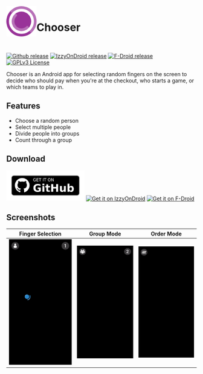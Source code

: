 <img align="left" width="80" height="80" src="readme/chooser-icon.svg" alt="App icon">

# Chooser

<br>

[<img src="https://img.shields.io/github/release/UrAvgCode/Chooser"
alt="Github release">](https://github.com/UrAvgCode/Chooser/releases)
[<img src="https://img.shields.io/endpoint?url=https://apt.izzysoft.de/fdroid/api/v1/shield/com.uravgcode.chooser"
alt="IzzyOnDroid release">](https://apt.izzysoft.de/fdroid/index/apk/com.uravgcode.chooser)
[<img src="https://img.shields.io/f-droid/v/com.uravgcode.chooser"
alt="F-Droid release">](https://f-droid.org/en/packages/com.uravgcode.chooser)
[<img src="https://img.shields.io/badge/License-GPL%20v3-orange"
alt="GPLv3 License">](https://www.gnu.org/licenses/gpl-3.0)

Chooser is an Android app for selecting random fingers on the screen to decide who should pay when you're at the
checkout, who starts a game, or which teams to play in.

## Features

- Choose a random person
- Select multiple people
- Divide people into groups
- Count through a group

## Download

[<img src="readme/get-it-on-github.png"
alt="Get it on Github" height="80">](https://github.com/UrAvgCode/Chooser/releases)
[<img src="https://gitlab.com/IzzyOnDroid/repo/-/raw/master/assets/IzzyOnDroid.png"
alt="Get it on IzzyOnDroid" height="80">](https://apt.izzysoft.de/fdroid/index/apk/com.uravgcode.chooser)
[<img src="https://fdroid.gitlab.io/artwork/badge/get-it-on.png"
alt="Get it on F-Droid" height="80">](https://f-droid.org/en/packages/com.uravgcode.chooser)

## Screenshots

| Finger Selection            | Group Mode                 | Order Mode                 |
|-----------------------------|----------------------------|----------------------------|
| ![](readme/single-mode.gif) | ![](readme/group-mode.gif) | ![](readme/order-mode.gif) |
